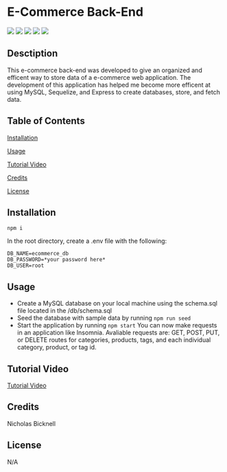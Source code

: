 # E-Commerce Back-End

<p>
<img src="https://img.shields.io/badge/-JavaScript-yellow" />
<img src="https://img.shields.io/badge/-Node-green" />
<img src ="https://img.shields.io/badge/-Express-red" />
<img src="https://img.shields.io/badge/-MySQL-magenta" />
<img src ="https://img.shields.io/badge/-Sequelize-blue" />
</p>

## Desctiption

This e-commerce back-end was developed to give an organized and efficent way to store data of a e-commerce web application. The development of this application has helped me become more efficent at using MySQL, Sequelize, and Express to create databases, store, and fetch data.

## Table of Contents 

[Installation](#installation)

[Usage](#usage)

[Tutorial Video](#tutorial-video)

[Credits](#credits)

[License](#license)

## Installation

`npm i`

In the root directory, create a .env file with the following:
```
DB_NAME=ecommerce_db
DB_PASSWORD=*your password here*
DB_USER=root
```

## Usage

- Create a MySQL database on your local machine using the schema.sql file located in the /db/schema.sql
- Seed the database with sample data by running `npm run seed`
- Start the application by running `npm start`
You can now make requests in an application like Insomnia. Avaliable requests are: GET, POST, PUT, or DELETE routes for categories, products, tags, and each individual category, product, or tag id. 


## Tutorial Video

[Tutorial Video](https://watch.screencastify.com/v/or28n8eusYkkk7ENffIJ)

## Credits

Nicholas Bicknell

## License

N/A